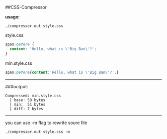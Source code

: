 ##CSS-Compressor

**usage:**

`
./compressor.out style.css
`


style.css
```css
span:before {
  content: 'Hello, what is \'Big Ban\'?';
}
```

min.style.css
```css
span:before{content:'Hello, what is \'Big Ban\'?';}
```

<hr>

###output:
```
Compressed: min.style.css
  | base: 58 bytes
  | min:  51 bytes
  | diff: 7 bytes
```

<hr>

you can use -m flag to rewrite soure file

`
./compressor.out style.css -m
`
